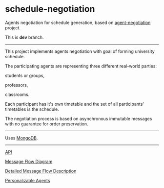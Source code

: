 # schedule-negotiation
Agents negotiation for schedule generation, based on [agent-negotiation](https://github.com/fehu/agent-negotiation) project.

This is **dev** branch.

---

This project implements agents negotiation with goal of forming university schedule. 


The participating agents are representing three different real-world parties: 

students or groups,

professors,

classrooms.

Each participant has it's own timetable and the set of all participants' timetables is the schedule.


The negotiation process is based on asynchronous immutable messages with no guarantee for order preservation.

---

Uses [MongoDB](https://www.mongodb.org/). 

---

[API](http://fehu.github.io/schedule-negotiation/docs/dev-api/index.html)

[Message Flow Diagram](http://fehu.github.io/schedule-negotiation/docs/MessageFlow.pdf)

[Detailed Message Flow Description](docs/MessageFlowDetailed.md)

[Personalizable Agents](docs/PersonalizableAgents.md)

